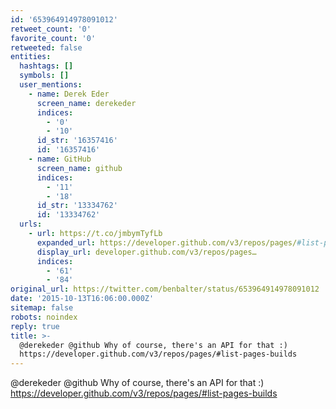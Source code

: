 ```yaml
---
id: '653964914978091012'
retweet_count: '0'
favorite_count: '0'
retweeted: false
entities:
  hashtags: []
  symbols: []
  user_mentions:
    - name: Derek Eder
      screen_name: derekeder
      indices:
        - '0'
        - '10'
      id_str: '16357416'
      id: '16357416'
    - name: GitHub
      screen_name: github
      indices:
        - '11'
        - '18'
      id_str: '13334762'
      id: '13334762'
  urls:
    - url: https://t.co/jmbymTyfLb
      expanded_url: https://developer.github.com/v3/repos/pages/#list-pages-builds
      display_url: developer.github.com/v3/repos/pages…
      indices:
        - '61'
        - '84'
original_url: https://twitter.com/benbalter/status/653964914978091012
date: '2015-10-13T16:06:00.000Z'
sitemap: false
robots: noindex
reply: true
title: >-
  @derekeder @github Why of course, there's an API for that :)
  https://developer.github.com/v3/repos/pages/#list-pages-builds
---
```


@derekeder @github Why of course, there's an API for that :) https://developer.github.com/v3/repos/pages/#list-pages-builds